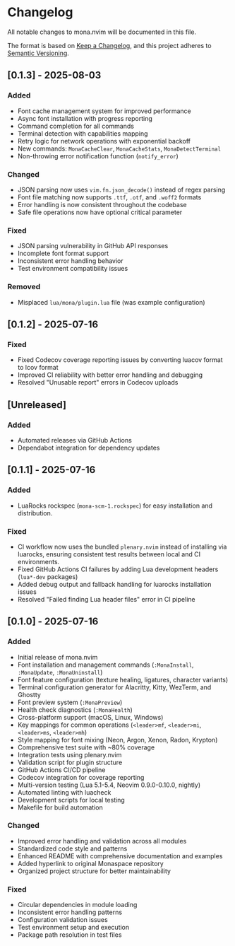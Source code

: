 # Changelog

All notable changes to mona.nvim will be documented in this file.

The format is based on [Keep a Changelog](https://keepachangelog.com/en/1.0.0/),
and this project adheres to [Semantic Versioning](https://semver.org/spec/v2.0.0.html).

## [0.1.3] - 2025-08-03

### Added

- Font cache management system for improved performance
- Async font installation with progress reporting
- Command completion for all commands
- Terminal detection with capabilities mapping
- Retry logic for network operations with exponential backoff
- New commands: `MonaCacheClear`, `MonaCacheStats`, `MonaDetectTerminal`
- Non-throwing error notification function (`notify_error`)

### Changed

- JSON parsing now uses `vim.fn.json_decode()` instead of regex parsing
- Font file matching now supports `.ttf`, `.otf`, and `.woff2` formats
- Error handling is now consistent throughout the codebase
- Safe file operations now have optional critical parameter

### Fixed

- JSON parsing vulnerability in GitHub API responses
- Incomplete font format support
- Inconsistent error handling behavior
- Test environment compatibility issues

### Removed

- Misplaced `lua/mona/plugin.lua` file (was example configuration)

## [0.1.2] - 2025-07-16

### Fixed

- Fixed Codecov coverage reporting issues by converting luacov format to lcov format
- Improved CI reliability with better error handling and debugging
- Resolved "Unusable report" errors in Codecov uploads

## [Unreleased]

### Added

- Automated releases via GitHub Actions
- Dependabot integration for dependency updates

## [0.1.1] - 2025-07-16

### Added

- LuaRocks rockspec (`mona-scm-1.rockspec`) for easy installation and distribution.

### Fixed

- CI workflow now uses the bundled `plenary.nvim` instead of installing via luarocks, ensuring consistent test results between local and CI environments.
- Fixed GitHub Actions CI failures by adding Lua development headers (`lua*-dev` packages)
- Added debug output and fallback handling for luarocks installation issues
- Resolved "Failed finding Lua header files" error in CI pipeline

## [0.1.0] - 2025-07-16

### Added

- Initial release of mona.nvim
- Font installation and management commands (`:MonaInstall`, `:MonaUpdate`, `:MonaUninstall`)
- Font feature configuration (texture healing, ligatures, character variants)
- Terminal configuration generator for Alacritty, Kitty, WezTerm, and Ghostty
- Font preview system (`:MonaPreview`)
- Health check diagnostics (`:MonaHealth`)
- Cross-platform support (macOS, Linux, Windows)
- Key mappings for common operations (`<leader>mf`, `<leader>mi`, `<leader>ms`, `<leader>mh`)
- Style mapping for font mixing (Neon, Argon, Xenon, Radon, Krypton)
- Comprehensive test suite with ~80% coverage
- Integration tests using plenary.nvim
- Validation script for plugin structure
- GitHub Actions CI/CD pipeline
- Codecov integration for coverage reporting
- Multi-version testing (Lua 5.1-5.4, Neovim 0.9.0-0.10.0, nightly)
- Automated linting with luacheck
- Development scripts for local testing
- Makefile for build automation

### Changed

- Improved error handling and validation across all modules
- Standardized code style and patterns
- Enhanced README with comprehensive documentation and examples
- Added hyperlink to original Monaspace repository
- Organized project structure for better maintainability

### Fixed

- Circular dependencies in module loading
- Inconsistent error handling patterns
- Configuration validation issues
- Test environment setup and execution
- Package path resolution in test files
